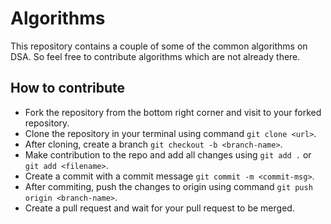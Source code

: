 
# Algorithms
This repository contains a couple of some of the common algorithms on DSA. So feel free to contribute algorithms which are not already there.
## How to contribute
 - Fork the repository from the bottom right corner and visit to your forked repository.
 - Clone the repository in your terminal using command ```git clone <url>```.
 - After cloning, create a branch ```git checkout -b <branch-name>```.
 - Make contribution to the repo and add all changes using ```git add .``` or ```git add <filename>```.
 - Create a commit with a commit message ```git commit -m <commit-msg>```.
 - After commiting, push the changes to origin using command ```git push origin <branch-name>```.
 - Create a pull request and wait for your pull request to be merged.

